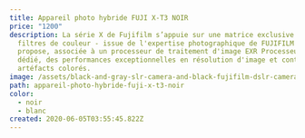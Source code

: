 ```yaml
---
title: Appareil photo hybride FUJI X-T3 NOIR
price: "1200"
description: La série X de Fujifilm s’appuie sur une matrice exclusive de
  filtres de couleur - issue de l'expertise photographique de FUJIFILM – qui
  propose, associée à un processeur de traitement d'image EXR Processeur Pro
  dédié, des performances exceptionnelles en résolution d'image et contrôle des
  artéfacts colorés.
image: /assets/black-and-gray-slr-camera-and-black-fujifilm-dslr-camera-3497065.jpg
path: appareil-photo-hybride-fuji-x-t3-noir
color:
  - noir
  - blanc
created: 2020-06-05T03:55:45.822Z
---
```


